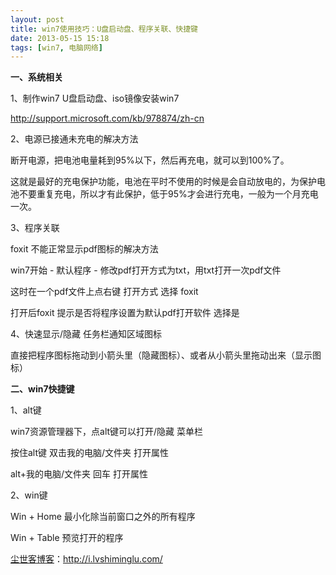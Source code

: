 ```yaml
---
layout: post
title: win7使用技巧：U盘启动盘、程序关联、快捷键
date: 2013-05-15 15:18
tags: [win7, 电脑网络]
---
```

<strong>一、系统相关</strong>

1、制作win7 U盘启动盘、iso镜像安装win7

<a href="http://support.microsoft.com/kb/978874/zh-cn" target="_blank">http://support.microsoft.com/kb/978874/zh-cn</a>

2、电源已接通未充电的解决方法

断开电源，把电池电量耗到95%以下，然后再充电，就可以到100%了。

这就是最好的充电保护功能，电池在平时不使用的时候是会自动放电的，为保护电池不要重复充电，所以才有此保护，低于95%才会进行充电，一般为一个月充电一次。

3、程序关联

foxit 不能正常显示pdf图标的解决方法

win7开始 - 默认程序 - 修改pdf打开方式为txt，用txt打开一次pdf文件

这时在一个pdf文件上点右键 打开方式 选择 foxit

打开后foxit 提示是否将程序设置为默认pdf打开软件 选择是

4、快速显示/隐藏 任务栏通知区域图标

直接把程序图标拖动到小箭头里（隐藏图标）、或者从小箭头里拖动出来（显示图标）

<strong>二、win7快捷键</strong>

1、alt键

win7资源管理器下，点alt键可以打开/隐藏 菜单栏

按住alt键 双击我的电脑/文件夹 打开属性

alt+我的电脑/文件夹 回车 打开属性

2、win键

Win + Home 最小化除当前窗口之外的所有程序

Win + Table 预览打开的程序

<a href="http://i.lvshiminglu.com/">尘世客博客</a>：<a href="http://i.lvshiminglu.com/">http://i.lvshiminglu.com/</a>

